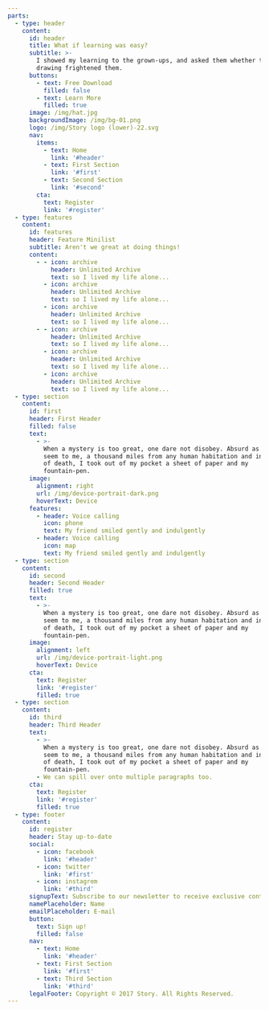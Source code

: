 ```yaml
---
parts:
  - type: header
    content:
      id: header
      title: What if learning was easy?
      subtitle: >-
        I showed my learning to the grown-ups, and asked them whether the
        drawing frightened them.
      buttons:
        - text: Free Download
          filled: false
        - text: Learn More
          filled: true
      image: /img/hat.jpg
      backgroundImage: /img/bg-01.png
      logo: /img/Story logo (lower)-22.svg
      nav:
        items:
          - text: Home
            link: '#header'
          - text: First Section
            link: '#first'
          - text: Second Section
            link: '#second'
        cta:
          text: Register
          link: '#register'
  - type: features
    content:
      id: features
      header: Feature Minilist
      subtitle: Aren't we great at doing things!
      content:
        - - icon: archive
            header: Unlimited Archive
            text: so I lived my life alone...
          - icon: archive
            header: Unlimited Archive
            text: so I lived my life alone...
          - icon: archive
            header: Unlimited Archive
            text: so I lived my life alone...
        - - icon: archive
            header: Unlimited Archive
            text: so I lived my life alone...
          - icon: archive
            header: Unlimited Archive
            text: so I lived my life alone...
          - icon: archive
            header: Unlimited Archive
            text: so I lived my life alone...
  - type: section
    content:
      id: first
      header: First Header
      filled: false
      text:
        - >-
          When a mystery is too great, one dare not disobey. Absurd as it might
          seem to me, a thousand miles from any human habitation and in danger
          of death, I took out of my pocket a sheet of paper and my
          fountain-pen.
      image:
        alignment: right
        url: /img/device-portrait-dark.png
        hoverText: Device
      features:
        - header: Voice calling
          icon: phone
          text: My friend smiled gently and indulgently
        - header: Voice calling
          icon: map
          text: My friend smiled gently and indulgently
  - type: section
    content:
      id: second
      header: Second Header
      filled: true
      text:
        - >-
          When a mystery is too great, one dare not disobey. Absurd as it might
          seem to me, a thousand miles from any human habitation and in danger
          of death, I took out of my pocket a sheet of paper and my
          fountain-pen.
      image:
        alignment: left
        url: /img/device-portrait-light.png
        hoverText: Device
      cta:
        text: Register
        link: '#register'
        filled: true
  - type: section
    content:
      id: third
      header: Third Header
      text:
        - >-
          When a mystery is too great, one dare not disobey. Absurd as it might
          seem to me, a thousand miles from any human habitation and in danger
          of death, I took out of my pocket a sheet of paper and my
          fountain-pen.
        - We can spill over onto multiple paragraphs too.
      cta:
        text: Register
        link: '#register'
        filled: true
  - type: footer
    content:
      id: register
      header: Stay up-to-date
      social:
        - icon: facebook
          link: '#header'
        - icon: twitter
          link: '#first'
        - icon: instagrem
          link: '#third'
      signupText: Subscribe to our newsletter to receive exclusive content.
      namePlaceholder: Name
      emailPlaceholder: E-mail
      button:
        text: Sign up!
        filled: false
      nav:
        - text: Home
          link: '#header'
        - text: First Section
          link: '#first'
        - text: Third Section
          link: '#third'
      legalFooter: Copyright © 2017 Story. All Rights Reserved.
---
```



